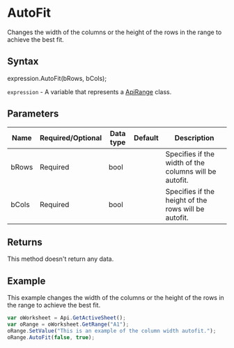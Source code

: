 # AutoFit

Changes the width of the columns or the height of the rows in the range to achieve the best fit.

## Syntax

expression.AutoFit(bRows, bCols);

`expression` - A variable that represents a [ApiRange](../ApiRange.md) class.

## Parameters

| **Name** | **Required/Optional** | **Data type** | **Default** | **Description** |
| ------------- | ------------- | ------------- | ------------- | ------------- |
| bRows | Required | bool |  | Specifies if the width of the columns will be autofit. |
| bCols | Required | bool |  | Specifies if the height of the rows will be autofit. |

## Returns

This method doesn't return any data.

## Example

This example changes the width of the columns or the height of the rows in the range to achieve the best fit.

```javascript
var oWorksheet = Api.GetActiveSheet();
var oRange = oWorksheet.GetRange("A1");
oRange.SetValue("This is an example of the column width autofit.");
oRange.AutoFit(false, true);
```
